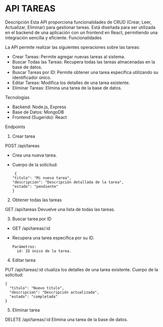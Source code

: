 # API TAREAS

Descripción
Esta API proporciona funcionalidades de CRUD (Crear, Leer, Actualizar, Eliminar) para gestionar tareas. Está diseñada para ser utilizada en el backend de una aplicación con un frontend en React, permitiendo una integración sencilla y eficiente.
Funcionalidades

La API permite realizar las siguientes operaciones sobre las tareas:
- Crear Tareas: Permite agregar nuevas tareas al sistema.
- Buscar Todas las Tareas: Recupera todas las tareas almacenadas en la base de datos.
- Buscar Tareas por ID: Permite obtener una tarea específica utilizando su identificador único.
- Editar Tareas: Modifica los detalles de una tarea existente.
- Eliminar Tareas: Elimina una tarea de la base de datos.

Tecnologías
- Backend: Node.js, Express
- Base de Datos: MongoDB
- Frontend (Sugerido): React

Endpoints
1. Crear tarea

POST /api/tareas
- Crea una nueva tarea.
- Cuerpo de la solicitud:

       {
      "titulo": "Mi nueva tarea",
      "descripcion": "Descripción detallada de la tarea",
      "estado": "pendiente"
      }

2. Obtener todas las tareas

GET /api/tareas
 Devuelve una lista de todas las tareas.

3. Buscar tarea por ID
- GET /api/tareas/:id
- Recupera una tarea específica por su ID.

      Parámetros:
        id: ID único de la tarea.

4. Editar tarea

PUT /api/tareas/:id
ctualiza los detalles de una tarea existente.
    Cuerpo de la solicitud:

    {
      "titulo": "Nuevo título",
      "descripcion": "Descripción actualizada",
      "estado": "completada"
    }

5. Eliminar tarea

DELETE /api/tareas/:id
Elimina una tarea de la base de datos.
